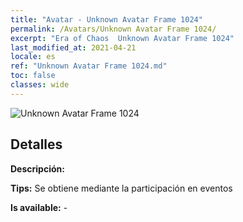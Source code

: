 ```yaml
---
title: "Avatar - Unknown Avatar Frame 1024"
permalink: /Avatars/Unknown Avatar Frame 1024/
excerpt: "Era of Chaos  Unknown Avatar Frame 1024"
last_modified_at: 2021-04-21
locale: es
ref: "Unknown Avatar Frame 1024.md"
toc: false
classes: wide
---
```

 ![Unknown Avatar Frame 1024](/images/a/avatarFrame_24.png)

## Detalles

 **Descripción:**  

 **Tips:** Se obtiene mediante la participación en eventos 

 **Is available:**  - 

